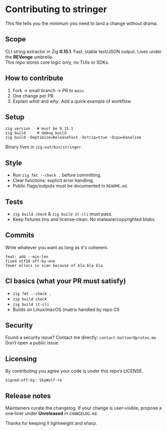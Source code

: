 # Contributing to stringer

This file tells you the minimum you need to land a change without drama.

## Scope

CLI string extractor in Zig **0.15.1**. Fast, stable text/JSON output. Lives under the **REVenge** umbrella.  
This repo stores core logic only, no TUIs or SDKs.  

## How to contribute

1. Fork → small branch → PR to `main`.
2. One change per PR.
3. Explain *what* and *why*. Add a quick example of workflow.

## Setup

```
zig version   # must be 0.15.1
zig build     # debug build
zig build -Doptimize=ReleaseFast -Dstrip=true -Dcpu=baseline 
```

Binary lives in `zig-out/bin/stringer`.

## Style

* Run `zig fmt --check .` before committing.
* Clear functions; explicit error handling.
* Public flags/outputs must be documented in `README.md`.

## Tests

* `zig build check` & `zig build it-cli` must pass.
* Keep fixtures tiny and license‑clean. No malware/copyrighted blobs.

## Commits

Write whatever you want as long as it's coherent.

```
feat: add --min-len
fixed utf16 off-by-one
fewer allocs in scan because of bla bla bla
```

## CI basics (what your PR must satisfy)

* `zig fmt --check .`
* `zig build check`
* `zig build it-cli`
* Builds on Linux/macOS (matrix handled by repo CI)

## Security

Found a security issue? Contact me directly: `contact-baltoor@proton.me`. Don’t open a public issue.

## Licensing

By contributing you agree your code is under this repo’s LICENSE.

```
Signed-off-by: SkyWolf-re
```

## Release notes

Maintainers curate the changelog. If your change is user‑visible, propose a one‑liner under **Unreleased** in `CHANGELOG.md`.

Thanks for keeping it lightweight and sharp.
